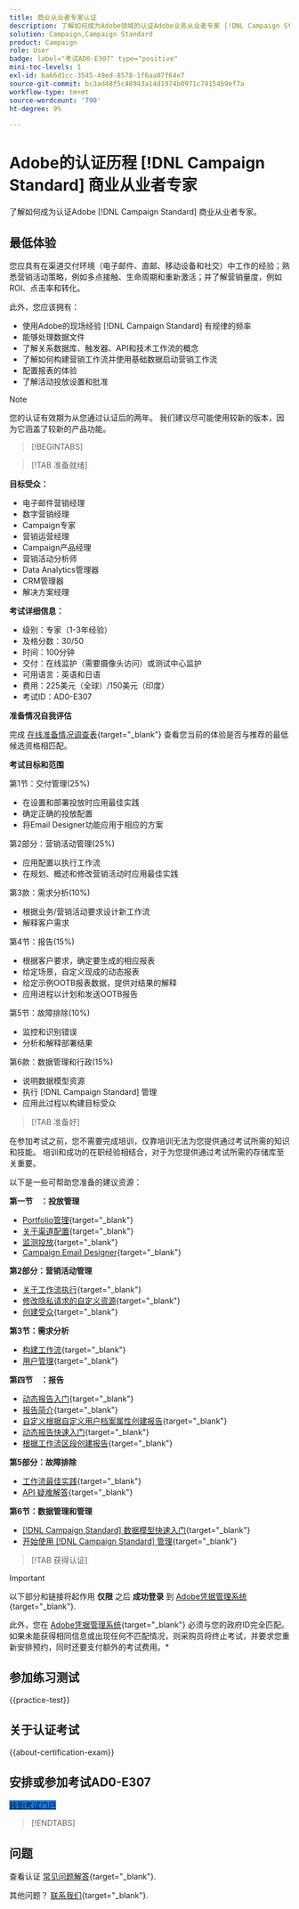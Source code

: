 ```yaml
---
title: 商业从业者专家认证
description: 了解如何成为Adobe领域的认证Adobe业务从业者专家 [!DNL Campaign Standard]
solution: Campaign,Campaign Standard
product: Campaign
role: User
badge: label="考试AD0-E307" type="positive"
mini-toc-levels: 1
exl-id: ba66d1cc-3545-49ed-8578-1f6aa07f64e7
source-git-commit: bc3ad48f5c48943a14d1974b0971c74154b9ef7a
workflow-type: tm+mt
source-wordcount: '790'
ht-degree: 9%

---
```


# Adobe的认证历程 [!DNL Campaign Standard] 商业从业者专家

了解如何成为认证Adobe [!DNL Campaign Standard] 商业从业者专家。

## 最低体验

您应具有在渠道交付环境（电子邮件、直邮、移动设备和社交）中工作的经验；熟悉营销活动策略，例如多点接触、生命周期和重新激活；并了解营销量度，例如ROI、点击率和转化。

此外，您应该拥有：

* 使用Adobe的现场经验 [!DNL Campaign Standard] 有规律的频率
* 能够处理数据文件
* 了解关系数据库、触发器、API和技术工作流的概念
* 了解如何构建营销工作流并使用基础数据启动营销工作流
* 配置报表的体验
* 了解活动投放设置和批准

>[!NOTE]
>
>您的认证有效期为从您通过认证后的两年。 我们建议尽可能使用较新的版本，因为它涵盖了较新的产品功能。

>[!BEGINTABS]

>[!TAB 准备就绪]

**目标受众：**

* 电子邮件营销经理
* 数字营销经理
* Campaign专家
* 营销运营经理
* Campaign产品经理
* 营销活动分析师
* Data Analytics管理器
* CRM管理器
* 解决方案经理

**考试详细信息：**

* 级别：专家（1-3年经验）
* 及格分数：30/50
* 时间：100分钟
* 交付：在线监护（需要摄像头访问）或测试中心监护
* 可用语言：英语和日语
* 费用：225美元（全球）/150美元（印度）
* 考试ID：AD0-E307

**准备情况自我评估**

完成 [在线准备情况调查表](https://scorpion.caveon.com/launchpad/ad-q-e129-readiness-questionnaire-for-adobe-aem-assets-developer-professional-exam-copy-nxam4m/ad-q-e307-readiness-questionnaire-for-adobe-campaign-standard-business-practitioner-expert-exam){target="_blank"} 查看您当前的体验是否与推荐的最低候选资格相匹配。

**考试目标和范围**

第1节：交付管理(25%)

* 在设置和部署投放时应用最佳实践
* 确定正确的投放配置
* 将Email Designer功能应用于相应的方案

第2部分：营销活动管理(25%)

* 应用配置以执行工作流
* 在规划、概述和修改营销活动时应用最佳实践

第3款：需求分析(10%)

* 根据业务/营销活动要求设计新工作流
* 解释客户需求

第4节：报告(15%)

* 根据客户要求，确定要生成的相应报表
* 给定场景，自定义现成的动态报表
* 给定示例OOTB报表数据，提供对结果的解释
* 应用进程以计划和发送OOTB报告

第5节：故障排除(10%)

* 监控和识别错误
* 分析和解释部署结果

第6款：数据管理和行政(15%)

* 说明数据模型资源
* 执行 [!DNL Campaign Standard] 管理
* 应用此过程以构建目标受众

>[!TAB 准备好]

在参加考试之前，您不需要完成培训，仅靠培训无法为您提供通过考试所需的知识和技能。 培训和成功的在职经验相结合，对于为您提供通过考试所需的存储库至关重要。

以下是一些可帮助您准备的建议资源：

**第一节　：投放管理**

* [Portfolio管理](https://one.workfront.com/s/document-item?bundleId=the-new-workfront-experience&amp;topicId=Content%2FManage_work%2FPortfolios%2F_portfolio-management-overview.htm&amp;_LANG=en){target="_blank"}
* [关于渠道配置](https://experienceleague.adobe.com/docs/campaign-standard/using/administrating/configuring-channels/about-channel-configuration.html){target="_blank"}
* [监测投放](https://experienceleague.adobe.com/docs/campaign-standard/using/testing-and-sending/monitoring-messages/monitoring-a-delivery.html?lang=zh-Hans){target="_blank"}
* [Campaign Email Designer](https://experienceleague.adobe.com/docs/campaign-standard/using/designing-content/designing-content-in-adobe-campaign.html){target="_blank"}

**第2部分：营销活动管理**

* [关于工作流执行](https://experienceleague.adobe.com/docs/campaign-standard/using/managing-processes-and-data/executing-a-workflow/about-workflow-execution.html){target="_blank"}
* [修改隐私请求的自定义资源](https://experienceleague.adobe.com/docs/campaign-standard-learn/tutorials/privacy/custom-resources-for-privacy-requests.html){target="_blank"}
* [创建受众](https://experienceleague.adobe.com/docs/campaign-standard/using/profiles-and-audiences/managing-audiences/creating-audiences.html){target="_blank"}

**第3节：需求分析**

* [构建工作流](https://experienceleague.adobe.com/docs/campaign-standard/using/managing-processes-and-data/workflow-general-operation/building-a-workflow.html){target="_blank"}
* [用户管理](https://experienceleague.adobe.com/docs/campaign-standard/using/administrating/users-and-security/users-management.html){target="_blank"}

**第四节　：报告**

* [动态报告入门](https://experienceleague.adobe.com/docs/campaign-standard/using/reporting/about-reporting/about-dynamic-reports.html){target="_blank"}
* [报告简介](https://experienceleague.adobe.com/docs/campaign-standard-learn/tutorials/getting-started/reporting-with-adobe-campaign-introduction.html){target="_blank"}
* [自定义根据自定义用户档案属性创建报告](https://experienceleague.adobe.com/docs/campaign-standard-learn/tutorials/reporting/custom-profile-attributes-dynamic-reports.html){target="_blank"}
* [动态报告快速入门](https://experienceleague.adobe.com/docs/campaign-standard/using/reporting/about-reporting/about-dynamic-reports.html){target="_blank"}
* [根据工作流区段创建报告](https://experienceleague.adobe.com/docs/campaign-standard/using/reporting/customizing-reports/creating-a-report-workflow-segment.html){target="_blank"}

**第5部分：故障排除**

* [工作流最佳实践](https://experienceleague.adobe.com/docs/campaign-standard/using/managing-processes-and-data/workflow-general-operation/best-practices-workflows.html?lang=zh-Hans){target="_blank"}
* [API 疑难解答](https://experienceleague.adobe.com/docs/campaign-standard/using/working-with-apis/troubleshooting.html){target="_blank"}

**第6节：数据管理和管理**

* [ [!DNL Campaign Standard] 数据模型快速入门](https://experienceleague.adobe.com/docs/campaign-standard/using/developing/get-started-data-model.html){target="_blank"}
* [开始使用 [!DNL Campaign Standard] 管理](https://experienceleague.adobe.com/docs/campaign-standard/using/administrating/get-started-campaign-administration.html){target="_blank"}

>[!TAB 获得认证]

>[!IMPORTANT]
>
>以下部分和链接将起作用 **仅限**  之后 **成功登录** 到 [Adobe凭据管理系统](https://www.certmetrics.com/adobe){target="_blank"}.
>
>此外，您在 [Adobe凭据管理系统](https://www.certmetrics.com/adobe){target="_blank"} 必须与您的政府ID完全匹配。 如果未能获得相同信息或出现任何不匹配情况，则采购员将终止考试，并要求您重新安排预约，同时还要支付额外的考试费用。*

## 参加练习测试

{{practice-test}}

## 关于认证考试

{{about-certification-exam}}

## 安排或参加考试AD0-E307

<a href="https://www.certmetrics.com/adobe/candidate/examity_sso.aspx?eid=AD0-E307" target="_blank" class="spectrum-Button spectrum-Button--fill spectrum-Button--accent spectrum-Button--sizeM is-margin-bottom-big-big at-element-click-tracking" style="background-color:#1473E6">

<span class="spectrum-Button-label has-no-wrap">
   转到考试门户
</span>
</a>

>[!ENDTABS]

## 问题

查看认证 [常见问题解答](https://experienceleague.adobe.com/docs/certification/certification/faq.html){target="_blank"}.

其他问题？ [联系我们](mailto:certif@adobe.com){target="_blank"}.
